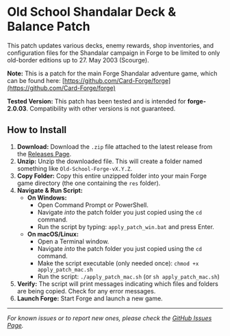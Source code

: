 # Old School Shandalar Deck &amp; Balance Patch

This patch updates various decks, enemy rewards, shop inventories, and configuration files for the Shandalar campaign in Forge to be limited to only old-border editions up to 27. May 2003 (Scourge).

**Note:** This is a patch for the main Forge Shandalar adventure game, which can be found here: [https://github.com/Card-Forge/forge](https://github.com/Card-Forge/forge)

**Tested Version:** This patch has been tested and is intended for **forge-2.0.03**. Compatibility with other versions is not guaranteed.

## How to Install

1.  **Download:** Download the `.zip` file attached to the latest release from the [Releases Page](https://github.com/vanja-ivancevic/Old-School-Forge/releases).
2.  **Unzip:** Unzip the downloaded file. This will create a folder named something like `Old-School-Forge-vX.Y.Z`.
3.  **Copy Folder:** Copy this entire unzipped folder into your main Forge game directory (the one containing the `res` folder).
4.  **Navigate & Run Script:**
    *   **On Windows:**
        *   Open Command Prompt or PowerShell.
        *   Navigate *into* the patch folder you just copied using the `cd` command.
        *   Run the script by typing: `apply_patch_win.bat` and press Enter.
    *   **On macOS/Linux:**
        *   Open a Terminal window.
        *   Navigate *into* the patch folder you just copied using the `cd` command.
        *   Make the script executable (only needed once): `chmod +x apply_patch_mac.sh`
        *   Run the script: `./apply_patch_mac.sh` (or `sh apply_patch_mac.sh`)
5.  **Verify:** The script will print messages indicating which files and folders are being copied. Check for any error messages.
6.  **Launch Forge:** Start Forge and launch a new game.


---

*For known issues or to report new ones, please check the [GitHub Issues Page](/https://github.com/vanja-ivancevic/Old-School-Forge/issues/).*